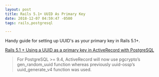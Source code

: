 ```yaml
---
layout: post
title: Rails 5.1+ UUID As Primary Key
date: 2018-12-07 04:59:47 -0500
tags: rails,postgresql

---
```

Handy guide for setting up UUID's as your primary key in Rails 5.1+.

[Rails 5.1 + Using a UUID as a primary key in ActiveRecord with PostgreSQL](https://lab.io/articles/2017/04/13/uuids-rails-5-1/)

> For PostgreSQL >= 9.4, ActiveRecord will now use pgcrypto’s gen_random_uuid function whereas previously uuid-ossp’s uuid_generate_v4 function was used.


